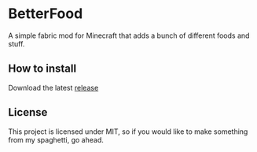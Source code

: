 # BetterFood

A simple fabric mod for Minecraft that adds a bunch of different foods and stuff.

## How to install

Download the latest [release](http://github.com/nullpointdev/betterfood/releases/latest)

## License

This project is licensed under MIT, so if you would like to make something from my spaghetti, go ahead.
